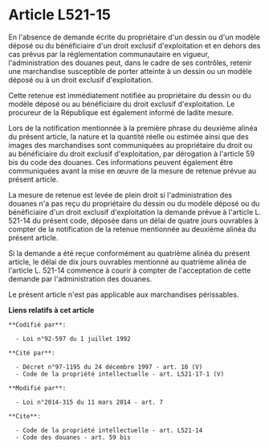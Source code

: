 # Article L521-15

En l'absence de demande écrite du propriétaire d'un dessin ou d'un modèle déposé ou du bénéficiaire d'un droit exclusif
d'exploitation et en dehors des cas prévus par la réglementation communautaire en vigueur, l'administration des douanes peut,
dans le cadre de ses contrôles, retenir une marchandise susceptible de porter atteinte à un dessin ou un modèle déposé ou à
un droit exclusif d'exploitation. 

Cette retenue est immédiatement notifiée au propriétaire du dessin ou du modèle déposé ou au bénéficiaire du droit exclusif
d'exploitation. Le procureur de la République est également informé de ladite mesure. 

Lors de la notification mentionnée à la première phrase du deuxième alinéa du présent article, la nature et la quantité
réelle ou estimée ainsi que des images des marchandises sont communiquées au propriétaire du droit ou au bénéficiaire du
droit exclusif d'exploitation, par dérogation à l'article 59 bis du code des douanes. Ces informations peuvent également être
communiquées avant la mise en œuvre de la mesure de retenue prévue au présent article. 

La mesure de retenue est levée de plein droit si l'administration des douanes n'a pas reçu du propriétaire du dessin ou du
modèle déposé ou du bénéficiaire d'un droit exclusif d'exploitation la demande prévue à l'article L. 521-14 du présent code,
déposée dans un délai de quatre jours ouvrables à compter de la notification de la retenue mentionnée au deuxième alinéa du
présent article. 

Si la demande a été reçue conformément au quatrième alinéa du présent article, le délai de dix jours ouvrables mentionné au
quatrième alinéa de l'article L. 521-14 commence à courir à compter de l'acceptation de cette demande par l'administration
des douanes. 

Le présent article n'est pas applicable aux marchandises périssables.

**Liens relatifs à cet article**

	**Codifié par**:

	  - Loi n°92-597 du 1 juillet 1992

	**Cité par**:

	  - Décret n°97-1195 du 24 décembre 1997 - art. 10 (V)
	  - Code de la propriété intellectuelle - art. L521-17-1 (V)

	**Modifié par**:

	  - Loi n°2014-315 du 11 mars 2014 - art. 7

	**Cite**:

	  - Code de la propriété intellectuelle - art. L521-14
	  - Code des douanes - art. 59 bis
